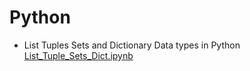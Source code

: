 # Python

- List Tuples Sets and Dictionary Data types in Python
[List_Tuple_Sets_Dict.ipynb](https://github.com/ShivaniMakvana/Python/blob/main/List_Tuple_Sets_Dict.ipynb)
